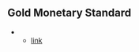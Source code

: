 ## Gold Monetary Standard
-  - [link](https://www.nber.org/system/files/working_papers/w30457/w30457.pdf)